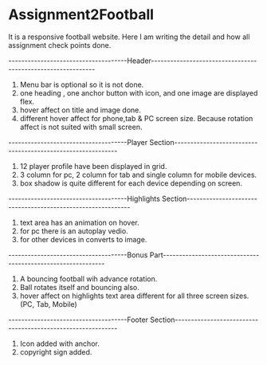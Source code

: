 ﻿# Assignment2Football
It is a responsive football website. Here I am writing the detail and how all assignment check points done.

-------------------------------------Header------------------------------------------------------------

1. Menu bar is optional so it is not done.
2. one heading , one anchor button with icon, and one image are displayed flex.
3. hover affect on title and image done.
4. different hover affect for phone,tab & PC screen size. Because rotation affect is not suited with small screen.

-------------------------------------Player Section------------------------------------------------------------

1. 12 player profile have been displayed in grid.
2. 3 column for pc, 2 column for tab and single column for mobile devices.
3. box shadow is quite different for each device depending on screen.

-------------------------------------Highlights Section------------------------------------------------------------

1. text area has an animation on hover.
2. for pc there is an autoplay vedio.
3. for other devices in converts to image.

-------------------------------------Bonus Part------------------------------------------------------------

1. A bouncing football wih advance rotation.
2. Ball rotates itself and bouncing also.
3. hover affect on highlights text area different for all three screen sizes. (PC, Tab, Mobile)

-------------------------------------Footer Section------------------------------------------------------------

1. Icon added with anchor.
2. copyright sign added.
